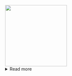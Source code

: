 <img src="https://user-images.githubusercontent.com/111423116/236775964-11f1c974-e662-4b2d-803f-25b0e8216acf.png"  width="200" height="200">

<details>
  <summary>Read more</summary>

### 온고지신(溫故知新) 🍊
> 「옛것을 익히고 그것을 미루어서 새것을 앎.」 이라는 뜻으로, 옛 학문(學問)을 되풀이하여 연구(硏究)하고, 현실(現實)을 처리(處理)할 수 있는 새로운 학문(學問)을 이해(理解)하여야 비로소 남의 스승이 될 자격(資格)이 있다는 뜻

### INTEGRITY 🌟
> 자신의 가치와 원칙에 따라 일관되게 행동하고, 말과 태도가 이러한 가치에 부합하도록 하는 것을 `INTEGRITY`라 한다.

### Let's embrace foolish bravery! 💼

> 1. "To be yourself in a world that is constantly trying to make you something else is the greatest accomplishment." - Ralph Waldo Emerson   
> -> 세상이 당신을 다른 사람으로 만들려 할 때 진정한 자신을 찾는 것이 가장 큰 성과다.

> 2. "In the middle of every difficulty lies opportunity." - Albert Einstein   
> -> 어려움의 한 가운데에는 항상 기회가 존재한다.

> 3. "I have not failed. I've just found 10,000 ways that won't work." - Thomas A. Edison   
> -> 나는 실패한 것이 아니다. 그저 만 가지 동작하지 않는 방법을 찾은 것 뿐이다.

> 4. "Success is not final, failure is not fatal: It is the courage to continue that counts." - Winston Churchill   
> -> 성공은 최종적인 것이 아니며, 실패는 치명적이지 않다. 중요한 것은 계속 나아가는 용기다.

> 5. "Do what you can, with what you have, where you are." - Theodore Roosevelt   
> -> 당신이 할 수 있는 것, 가진 것, 있는 곳에서 최선을 다하라.

> 6. "To succeed in life, you need two things: ignorance and confidence." - Mark Twain   
> -> 인생에서 성공하기 위해서는 두 가지가 필요하다: 무지함과 자신감.
</details>
